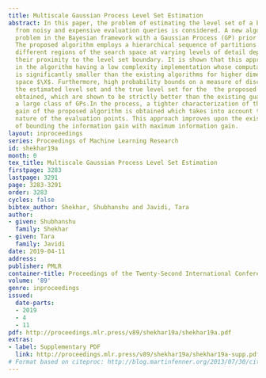 ```yaml
---
title: Multiscale Gaussian Process Level Set Estimation
abstract: In this paper, the problem of estimating the level set of a black-box function
  from noisy and expensive evaluation queries is considered. A new algorithm for this
  problem in the Bayesian framework with a Gaussian Process (GP) prior is proposed.
  The proposed algorithm employs a hierarchical sequence of partitions to explore
  different regions of the search space at varying levels of detail depending upon
  their proximity to the level set boundary. It is shown that this approach results
  in the algorithm having a low complexity implementation whose computational cost
  is significantly smaller than the existing algorithms for higher dimensional search
  space $\X$. Furthermore, high probability bounds on a measure of discrepancy between
  the estimated level set and the true level set for the  the proposed algorithm are
  obtained, which are shown to be strictly better than the existing guarantees for
  a large class of GPs.In the process, a tighter characterization of the information
  gain of the proposed algorithm is obtained which takes into account the structured
  nature of the evaluation points. This approach improves upon the existing technique
  of bounding the information gain with maximum information gain.
layout: inproceedings
series: Proceedings of Machine Learning Research
id: shekhar19a
month: 0
tex_title: Multiscale Gaussian Process Level Set Estimation
firstpage: 3283
lastpage: 3291
page: 3283-3291
order: 3283
cycles: false
bibtex_author: Shekhar, Shubhanshu and Javidi, Tara
author:
- given: Shubhanshu
  family: Shekhar
- given: Tara
  family: Javidi
date: 2019-04-11
address: 
publisher: PMLR
container-title: Proceedings of the Twenty-Second International Conference on Artificial Intelligence and Statistics
volume: '89'
genre: inproceedings
issued:
  date-parts:
  - 2019
  - 4
  - 11
pdf: http://proceedings.mlr.press/v89/shekhar19a/shekhar19a.pdf
extras:
- label: Supplementary PDF
  link: http://proceedings.mlr.press/v89/shekhar19a/shekhar19a-supp.pdf
# Format based on citeproc: http://blog.martinfenner.org/2013/07/30/citeproc-yaml-for-bibliographies/
---
```

